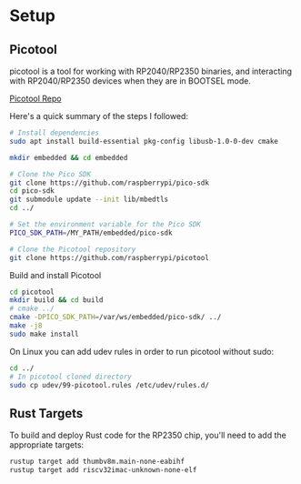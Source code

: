 # Setup

## Picotool
picotool is a tool for working with RP2040/RP2350 binaries, and interacting with RP2040/RP2350 devices when they are in BOOTSEL mode.

[Picotool Repo](https://github.com/raspberrypi/picotool)

Here's a quick summary of the steps I followed:
```sh
# Install dependencies
sudo apt install build-essential pkg-config libusb-1.0-0-dev cmake

mkdir embedded && cd embedded

# Clone the Pico SDK
git clone https://github.com/raspberrypi/pico-sdk
cd pico-sdk
git submodule update --init lib/mbedtls
cd ../

# Set the environment variable for the Pico SDK
PICO_SDK_PATH=/MY_PATH/embedded/pico-sdk

# Clone the Picotool repository
git clone https://github.com/raspberrypi/picotool
```

Build and install Picotool
```sh
cd picotool
mkdir build && cd build
# cmake ../
cmake -DPICO_SDK_PATH=/var/ws/embedded/pico-sdk/ ../
make -j8
sudo make install
```

On Linux you can add udev rules in order to run picotool without sudo:
```sh
cd ../
# In picotool cloned directory
sudo cp udev/99-picotool.rules /etc/udev/rules.d/
```


## Rust Targets
To build and deploy Rust code for the RP2350 chip, you'll need to add the appropriate targets:

```sh
rustup target add thumbv8m.main-none-eabihf
rustup target add riscv32imac-unknown-none-elf
```
